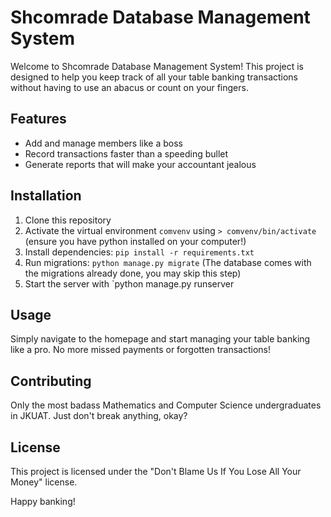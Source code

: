 # Shcomrade Database Management System

Welcome to Shcomrade Database Management System! This project is designed to help you keep track of all your table banking transactions without having to use an abacus or count on your fingers.

## Features
- Add and manage members like a boss
- Record transactions faster than a speeding bullet
- Generate reports that will make your accountant jealous

## Installation
1. Clone this repository
2. Activate the virtual environment `comvenv` using `> comvenv/bin/activate` (ensure you have python installed on your computer!)
3. Install dependencies: `pip install -r requirements.txt`
4. Run migrations: `python manage.py migrate` (The database comes with the migrations already done, you may skip this step)
5. Start the server with `python manage.py runserver

## Usage
Simply navigate to the homepage and start managing your table banking like a pro. No more missed payments or forgotten transactions!

## Contributing
Only the most badass Mathematics and Computer Science undergraduates in JKUAT. Just don't break anything, okay?

## License
This project is licensed under the "Don't Blame Us If You Lose All Your Money" license.

Happy banking!
